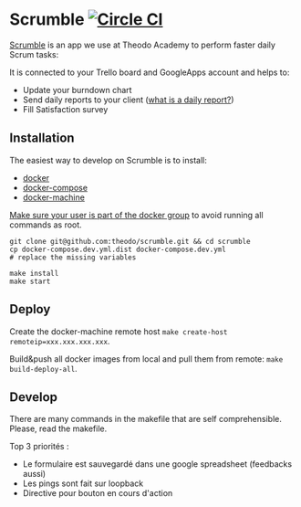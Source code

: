 # Scrumble [![Circle CI](https://circleci.com/gh/theodo/scrumble.svg?style=svg)](https://circleci.com/gh/theodo/scrumble)

[Scrumble](https://theodo.github.io/scrumble/) is an app we use at Theodo Academy to perform faster daily Scrum tasks:

It is connected to your Trello board and GoogleApps account and helps to:
- Update your burndown chart
- Send daily reports to your client ([what is a daily report?](http://www.theodo.fr/blog/2015/10/you-want-to-do-scrum-start-with-daily-reports/))
- Fill Satisfaction survey

## Installation

The easiest way to develop on Scrumble is to install:
- [docker](https://docs.docker.com/engine/installation/)
- [docker-compose](https://docs.docker.com/compose/install/)
- [docker-machine](https://docs.docker.com/machine/install-machine/)

[Make sure your user is part of the docker group](http://askubuntu.com/questions/477551/how-can-i-use-docker-without-sudo)
to avoid running all commands as root.


```
git clone git@github.com:theodo/scrumble.git && cd scrumble
cp docker-compose.dev.yml.dist docker-compose.dev.yml
# replace the missing variables

make install
make start
```

## Deploy

Create the docker-machine remote host `make create-host remoteip=xxx.xxx.xxx.xxx`.

Build&push all docker images from local and pull them from remote: `make build-deploy-all`.

## Develop

There are many commands in the makefile that are self comprehensible. Please,
read the makefile.


Top 3 priorités :
- Le formulaire est sauvegardé dans une google spreadsheet (feedbacks aussi)
- Les pings sont fait sur loopback
- Directive pour bouton en cours d'action
